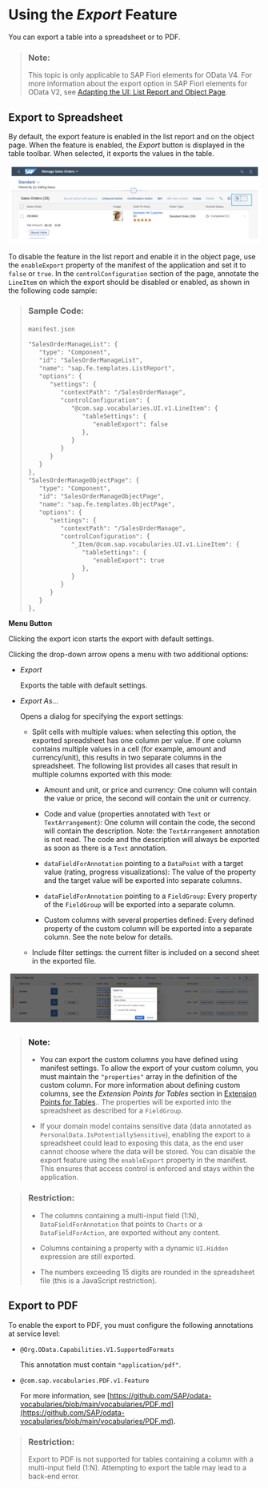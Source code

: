 <!-- loio4bab6f2043814257974b52d4dafe1dcd -->

# Using the *Export* Feature

You can export a table into a spreadsheet or to PDF.

> ### Note:  
> This topic is only applicable to SAP Fiori elements for OData V4. For more information about the export option in SAP Fiori elements for OData V2, see [Adapting the UI: List Report and Object Page](adapting-the-ui-list-report-and-object-page-0d2f1a9.md).



<a name="loio4bab6f2043814257974b52d4dafe1dcd__section_jy3_4pg_mtb"/>

## Export to Spreadsheet

By default, the export feature is enabled in the list report and on the object page. When the feature is enabled, the *Export* button is displayed in the table toolbar. When selected, it exports the values in the table.

![](images/Object_Page_Export_to_Excel_2559ec3.png)

To disable the feature in the list report and enable it in the object page, use the `enableExport` property of the manifest of the application and set it to `false` or `true`. In the `controlConfiguration` section of the page, annotate the `LineItem` on which the export should be disabled or enabled, as shown in the following code sample:

> ### Sample Code:  
> `manifest.json`
> 
> ```
> "SalesOrderManageList": {
>    "type": "Component",
>    "id": "SalesOrderManageList",
>    "name": "sap.fe.templates.ListReport",
>    "options": {
>       "settings": {
>          "contextPath": "/SalesOrderManage",
>          "controlConfiguration": {
>             "@com.sap.vocabularies.UI.v1.LineItem": {
>                "tableSettings": {
>                   "enableExport": false
>                },
>             }
>          }
>       }
>    }
> },
> "SalesOrderManageObjectPage": {
>    "type": "Component",
>    "id": "SalesOrderManageObjectPage",
>    "name": "sap.fe.templates.ObjectPage",
>    "options": {
>       "settings": {
>          "contextPath": "/SalesOrderManage",
>          "controlConfiguration": {
>             "_Item/@com.sap.vocabularies.UI.v1.LineItem": {
>                "tableSettings": {
>                   "enableExport": true
>                },
>             }
>          }
>       }
>    }
> },
> ```

**Menu Button**

Clicking the export icon starts the export with default settings.

Clicking the drop-down arrow opens a menu with two additional options:

-   *Export*

    Exports the table with default settings.

-   *Export As...*

    Opens a dialog for specifying the export settings:

    -   Split cells with multiple values: when selecting this option, the exported spreadsheet has one column per value. If one column contains multiple values in a cell \(for example, amount and currency/unit\), this results in two separate columns in the spreadsheet. The following list provides all cases that result in multiple columns exported with this mode:

        -   Amount and unit, or price and currency: One column will contain the value or price, the second will contain the unit or currency.

        -   Code and value \(properties annotated with `Text` or `TextArrangement`\): One column will contain the code, the second will contain the description. Note: the `TextArrangement` annotation is not read. The code and the description will always be exported as soon as there is a `Text` annotation.

        -   `dataFieldForAnnotation` pointing to a `DataPoint` with a target value \(rating, progress visualizations\): The value of the property and the target value will be exported into separate columns.

        -   `dataFieldForAnnotation` pointing to a `FieldGroup`: Every property of the `FieldGroup` will be exported into a separate column.

        -   Custom columns with several properties defined: Every defined property of the custom column will be exported into a separate column. See the note below for details.


    -   Include filter settings: the current filter is included on a second sheet in the exported file.



![](images/Object_Page_Options_for_Export_to_Excel_8bd12db.png)

> ### Note:  
> -   You can export the custom columns you have defined using manifest settings. To allow the export of your custom column, you must maintain the `"properties"` array in the definition of the custom column. For more information about defining custom columns, see the *Extension Points for Tables* section in [Extension Points for Tables](extension-points-for-tables-d525522.md).. The properties will be exported into the spreadsheet as described for a `FieldGroup`.
> 
> -   If your domain model contains sensitive data \(data annotated as `PersonalData.IsPotentiallySensitive`\), enabling the export to a spreadsheet could lead to exposing this data, as the end user cannot choose where the data will be stored. You can disable the export feature using the `enableExport` property in the manifest. This ensures that access control is enforced and stays within the application.

> ### Restriction:  
> -   The columns containing a multi-input field \(1:N\), `DataFieldForAnnotation` that points to `Charts` or a `DataFieldForAction`, are exported without any content.
> 
> -   Columns containing a property with a dynamic `UI.Hidden` expression are still exported.
> 
> -   The numbers exceeding 15 digits are rounded in the spreadsheet file \(this is a JavaScript restriction\).



<a name="loio4bab6f2043814257974b52d4dafe1dcd__section_plw_ppg_mtb"/>

## Export to PDF

To enable the export to PDF, you must configure the following annotations at service level:

-   `@Org.OData.Capabilities.V1.SupportedFormats`

    This annotation must contain `"application/pdf"`.

-   `@com.sap.vocabularies.PDF.v1.Feature`

    For more information, see [https://github.com/SAP/odata-vocabularies/blob/main/vocabularies/PDF.md](https://github.com/SAP/odata-vocabularies/blob/main/vocabularies/PDF.md).


> ### Restriction:  
> Export to PDF is not supported for tables containing a column with a multi-input field \(1:N\). Attempting to export the table may lead to a back-end error.

